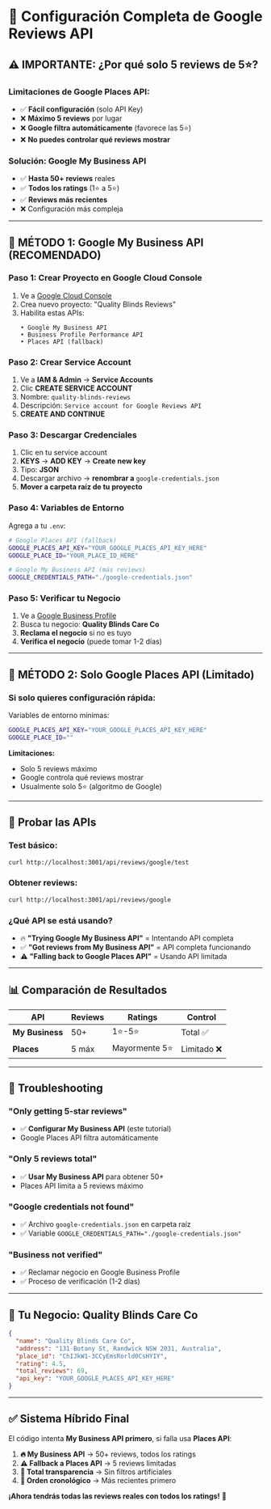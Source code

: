 # 🌟 Configuración Completa de Google Reviews API

## ⚠️ **IMPORTANTE: ¿Por qué solo 5 reviews de 5⭐?**

### **Limitaciones de Google Places API:**

- ✅ **Fácil configuración** (solo API Key)
- ❌ **Máximo 5 reviews** por lugar
- ❌ **Google filtra automáticamente** (favorece las 5⭐)
- ❌ **No puedes controlar qué reviews mostrar**

### **Solución: Google My Business API**

- ✅ **Hasta 50+ reviews** reales
- ✅ **Todos los ratings** (1⭐ a 5⭐)
- ✅ **Reviews más recientes**
- ❌ Configuración más compleja

---

## 🚀 **MÉTODO 1: Google My Business API (RECOMENDADO)**

### **Paso 1: Crear Proyecto en Google Cloud Console**

1. Ve a [Google Cloud Console](https://console.cloud.google.com/)
2. Crea nuevo proyecto: "Quality Blinds Reviews"
3. Habilita estas APIs:
   ```
   • Google My Business API
   • Business Profile Performance API
   • Places API (fallback)
   ```

### **Paso 2: Crear Service Account**

1. Ve a **IAM & Admin** → **Service Accounts**
2. Clic **CREATE SERVICE ACCOUNT**
3. Nombre: `quality-blinds-reviews`
4. Descripción: `Service account for Google Reviews API`
5. **CREATE AND CONTINUE**

### **Paso 3: Descargar Credenciales**

1. Clic en tu service account
2. **KEYS** → **ADD KEY** → **Create new key**
3. Tipo: **JSON**
4. Descargar archivo → **renombrar a** `google-credentials.json`
5. **Mover a carpeta raíz de tu proyecto**

### **Paso 4: Variables de Entorno**

Agrega a tu `.env`:

```bash
# Google Places API (fallback)
GOOGLE_PLACES_API_KEY="YOUR_GOOGLE_PLACES_API_KEY_HERE"
GOOGLE_PLACE_ID="YOUR_PLACE_ID_HERE"

# Google My Business API (más reviews)
GOOGLE_CREDENTIALS_PATH="./google-credentials.json"
```

### **Paso 5: Verificar tu Negocio**

1. Ve a [Google Business Profile](https://business.google.com/)
2. Busca tu negocio: **Quality Blinds Care Co**
3. **Reclama el negocio** si no es tuyo
4. **Verifica el negocio** (puede tomar 1-2 días)

---

## 🔧 **MÉTODO 2: Solo Google Places API (Limitado)**

### **Si solo quieres configuración rápida:**

Variables de entorno mínimas:

```bash
GOOGLE_PLACES_API_KEY="YOUR_GOOGLE_PLACES_API_KEY_HERE"
GOOGLE_PLACE_ID=""
```

**Limitaciones:**

- Solo 5 reviews máximo
- Google controla qué reviews mostrar
- Usualmente solo 5⭐ (algoritmo de Google)

---

## 🧪 **Probar las APIs**

### **Test básico:**

```bash
curl http://localhost:3001/api/reviews/google/test
```

### **Obtener reviews:**

```bash
curl http://localhost:3001/api/reviews/google
```

### **¿Qué API se está usando?**

- 🔥 **"Trying Google My Business API"** = Intentando API completa
- ✅ **"Got reviews from My Business API"** = API completa funcionando
- ⚠️ **"Falling back to Google Places API"** = Usando API limitada

---

## 📊 **Comparación de Resultados**

| API             | Reviews | Ratings        | Control     |
| --------------- | ------- | -------------- | ----------- |
| **My Business** | 50+     | 1⭐-5⭐        | Total ✅    |
| **Places**      | 5 máx   | Mayormente 5⭐ | Limitado ❌ |

---

## 🐛 **Troubleshooting**

### **"Only getting 5-star reviews"**

- ✅ **Configurar My Business API** (este tutorial)
- Google Places API filtra automáticamente

### **"Only 5 reviews total"**

- ✅ **Usar My Business API** para obtener 50+
- Places API limita a 5 reviews máximo

### **"Google credentials not found"**

- ✅ Archivo `google-credentials.json` en carpeta raíz
- ✅ Variable `GOOGLE_CREDENTIALS_PATH="./google-credentials.json"`

### **"Business not verified"**

- ✅ Reclamar negocio en Google Business Profile
- ✅ Proceso de verificación (1-2 días)

---

## 🎯 **Tu Negocio: Quality Blinds Care Co**

```json
{
  "name": "Quality Blinds Care Co",
  "address": "131 Botany St, Randwick NSW 2031, Australia",
  "place_id": "ChIJkW1-3CCyEmsRorld0CsHYIY",
  "rating": 4.5,
  "total_reviews": 69,
  "api_key": "YOUR_GOOGLE_PLACES_API_KEY_HERE"
}
```

---

## ✅ **Sistema Híbrido Final**

El código intenta **My Business API primero**, si falla usa **Places API**:

1. **🔥 My Business API** → 50+ reviews, todos los ratings
2. **⚠️ Fallback a Places API** → 5 reviews limitadas
3. **🌟 Total transparencia** → Sin filtros artificiales
4. **📅 Orden cronológico** → Más recientes primero

**¡Ahora tendrás todas las reviews reales con todos los ratings!** 🎉
